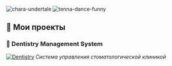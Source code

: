 ![chara-undertale](https://github.com/user-attachments/assets/50201e16-55d1-40b3-a5f0-13618c2af244)
![tenna-dance-funny](https://github.com/user-attachments/assets/46b8854e-e8fa-488a-bfbf-0062666a591e)

## 📁 Мои проекты

### 🦷 Dentistry Management System
[![Dentistry](https://github-readme-stats.vercel.app/api/pin/?username=notsimplewords-cell&repo=Dentistry&theme=radical)](https://github.com/notsimplewords-cell/Dentistry)
*Система управления стоматологической клиникой*
